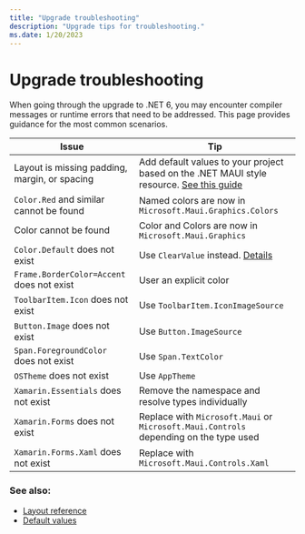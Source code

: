 ```yaml
---
title: "Upgrade troubleshooting"
description: "Upgrade tips for troubleshooting."
ms.date: 1/20/2023
---
```


# Upgrade troubleshooting

When going through the upgrade to .NET 6, you may encounter compiler messages or runtime errors that need to be addressed. This page provides guidance for the most common scenarios.

| Issue    | Tip |
|---------|-------------|
| Layout is missing padding, margin, or spacing    | Add default values to your project based on the .NET MAUI style resource. [See this guide][0] |
| `Color.Red` and similar cannot be found | Named colors are now in `Microsoft.Maui.Graphics.Colors` |
| Color cannot be found | Color and Colors are now in `Microsoft.Maui.Graphics` |
| `Color.Default` does not exist | Use `ClearValue` instead. [Details](https://github.com/dotnet/upgrade-assistant/issues/592) |
| `Frame.BorderColor=Accent` does not exist | User an explicit color |
| `ToolbarItem.Icon` does not exist | Use `ToolbarItem.IconImageSource` |
| `Button.Image` does not exist | Use `Button.ImageSource` |
| `Span.ForegroundColor` does not exist | Use `Span.TextColor` |
| `OSTheme` does not exist | Use `AppTheme` |
| `Xamarin.Essentials` does not exist | Remove the namespace and resolve types individually |
| `Xamarin.Forms` does not exist | Replace with `Microsoft.Maui` or `Microsoft.Maui.Controls` depending on the type used |
| `Xamarin.Forms.Xaml` does not exist | Replace with `Microsoft.Maui.Controls.Xaml` |

### See also:

* [Layout reference][0]
* [Default values][1]

[0]: layout-reference.md
[1]: defaults.md
